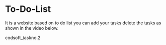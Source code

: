 # To-Do-List
 It is a website based on to do list you can add your tasks delete the tasks as shown in the video below.

 
 
 
 codsoft_taskno.2
